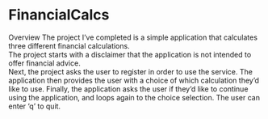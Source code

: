 # FinancialCalcs
Overview
The project I’ve completed is a simple application that calculates three different financial calculations.  
The project starts with a disclaimer that the application is not intended to offer financial advice.  
Next, the project asks the user to register in order to use the service.  The application then provides the user with a 
choice of which calculation they’d like to use.  Finally, the application asks the user if they’d like to continue 
using the application, and loops again to the choice selection.  The user can enter ‘q’ to quit.
